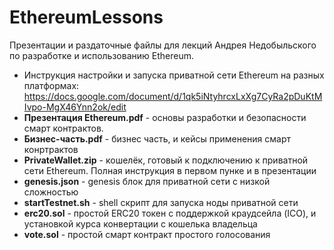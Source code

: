 # EthereumLessons

Презентации и раздаточные файлы для лекций Андрея Недобыльского по разработке и использованию Ethereum.


- Инструкция настройки и запуска приватной сети Ethereum на разных платформах: https://docs.google.com/document/d/1qk5iNtyhrcxLxXg7CyRa2pDuKtMIvpo-MgX46Ynn2ok/edit
- **Презентация Ethereum.pdf** - основы разработки и безопасности смарт контрактов.
- **Бизнес-часть.pdf** - бизнес часть, и кейсы применения смарт конртрактов
- **PrivateWallet.zip** - кошелёк, готовый к подключению к приватной сети Ethereum. Полная инструкция в первом пунке и в презентации
- **genesis.json** - genesis блок для приватной сети с низкой сложностью
- **startTestnet.sh** - shell скрипт для запуска ноды приватной сети
- **erc20.sol** - простой ERC20 токен с поддержкой краудсейла (ICO), и установкой курса конвертации с кошелька владельца
- **vote.sol** - простой смарт контракт простого голосования
